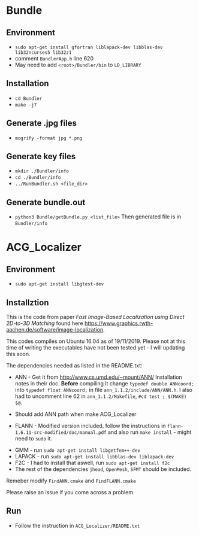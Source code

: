 # Bundle

## Environment
- `sudo apt-get install gfortran liblapack-dev libblas-dev lib32ncurses5 lib32z1`
- comment `BundlerApp.h` line 620
- May need to add `<root>/Bundler/bin` to `LD_LIBRARY` 

## Installation 
- `cd Bundler` 
- `make -j7`

## Generate .jpg files
- `mogrify -format jpg *.png` 

## Generate key files
- `mkdir ./Bundler/info`
- `cd ./Bundler/info`
- `../RunBundler.sh <file_dir>`

## Generate bundle.out
- `python3 Bundle/getBundle.py <list_file>`
Then generated file is in `Bundler/info`

# ACG_Localizer

## Environment
- `sudo apt-get install libgtest-dev`

## Installztion
This is the code from paper *Fast Image-Based Localization using Direct 2D-to-3D Matching* found here https://www.graphics.rwth-aachen.de/software/image-localization.

This codes compiles on Ubuntu 16.04 as of 19/11/2019. Please not at this time of writing the executables have not been tested yet - I will updating this soon.

The dependencies needed as listed in the README.txt:

  - ANN -  Get it from http://www.cs.umd.edu/~mount/ANN/
      Installation notes in their doc. **Before** compiling it change `typedef double ANNcoord;` into `typedef float ANNcoord;`  in file `ann_1.1.2/include/ANN/ANN.h`.  I also had to uncomment line 62 in  `ann_1.1.2/Makefile`, `#cd test ; $(MAKE) $@`.  
  - Should add ANN path when make ACG_Localizer
      
  - FLANN - Modified version included, follow the instructions in `flann-1.6.11-src-modified/doc/manual.pdf` and also run `make install` - might need to `sudo` it. 
  <!-- - I commet the latex compilier in `CMakeLists.txt` line 110 -->
      
  - GMM - run `sudo apt-get install libgetfem++-dev`
  - LAPACK  - run `sudo apt-get install libblas-dev liblapack-dev` 
  - F2C - I had to install that aswell, run `sudo apt-get install f2c`
  - The rest of the dependencies `jhead`, `OpenMesh`, `SFMT` should be included.

  Remeber modify `FindANN.cmake` and `FindFLANN.cmake` 

Please raise an issue if you come across a problem.

## Run
- Follow the instruction in `ACG_Localizer/README.txt`